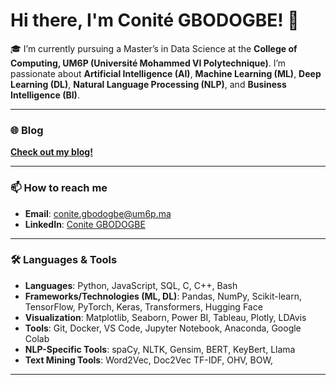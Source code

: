 # Hi there, I'm Conité GBODOGBE! 👋

🎓 I’m currently pursuing a Master’s in Data Science at the **College of Computing, UM6P (Université Mohammed VI Polytechnique)**.  I’m passionate about **Artificial Intelligence (AI)**, **Machine Learning (ML)**, **Deep Learning (DL)**, **Natural Language Processing (NLP)**, and **Business Intelligence (BI)**. 

---

### 🌐 Blog  
[**Check out my blog!**](https://conite002.github.io/)

---

### 📫 How to reach me  
- **Email**: [conite.gbodogbe@um6p.ma](mailto:conite.gbodogbe@um6p.ma)  
- **LinkedIn**: [Conite GBODOGBE](https://www.linkedin.com/in/d-s-conit%C3%A9-gbodogbe/)  

---

### 🛠️ Languages & Tools  
- **Languages**: Python, JavaScript, SQL, C, C++, Bash  
- **Frameworks/Technologies (ML, DL)**: Pandas, NumPy, Scikit-learn, TensorFlow, PyTorch, Keras, Transformers,  Hugging Face
- **Visualization**: Matplotlib, Seaborn, Power BI, Tableau, Plotly, LDAvis
- **Tools**: Git, Docker, VS Code, Jupyter Notebook, Anaconda, Google Colab  
- **NLP-Specific Tools**: spaCy, NLTK, Gensim, BERT, KeyBert, Llama  
- **Text Mining Tools**: Word2Vec, Doc2Vec TF-IDF, OHV, BOW,
---

